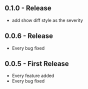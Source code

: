 ## 0.1.0 - Release
* add show diff style as the severity

## 0.0.6 - Release
* Every bug fixed

## 0.0.5 - First Release
* Every feature added
* Every bug fixed
